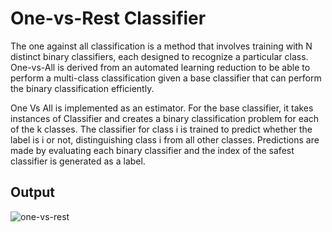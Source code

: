 # One-vs-Rest Classifier

The one against all classification is a method that involves training with N distinct binary classifiers, each designed to recognize a particular class. One-vs-All is derived from an automated learning reduction to be able to perform a multi-class classification given a base classifier that can perform the binary classification efficiently.

One Vs All is implemented as an estimator. For the base classifier, it takes instances of Classifier and creates a binary classification problem for each of the k classes. The classifier for class i is trained to predict whether the label is i or not, distinguishing class i from all other classes.
Predictions are made by evaluating each binary classifier and the index of the safest classifier is generated as a label.

## Output
![one-vs-rest](data/one-vs-rest.png)